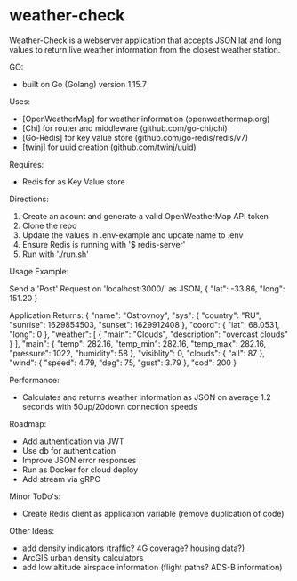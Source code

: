# weather-check

Weather-Check is a webserver application that accepts JSON lat and long values to return live weather information from the closest weather station.

GO:
- built on Go (Golang) version 1.15.7

Uses:
- [OpenWeatherMap] for weather information (openweathermap.org)
- [Chi] for router and middleware (github.com/go-chi/chi)
- [Go-Redis] for key value store (github.com/go-redis/redis/v7)
- [twinj] for uuid creation (github.com/twinj/uuid)

Requires:
- Redis for as Key Value store

Directions:
1) Create an acount and generate a valid OpenWeatherMap API token
2) Clone the repo
3) Update the values in .env-example and update name to .env
4) Ensure Redis is running with '$ redis-server'
5) Run with './run.sh'

Usage Example:

Send a 'Post' Request on 'localhost:3000/' as JSON, 
{
	"lat": -33.86,
	"long": 151.20
}

Application Returns:
{
    "name": "Ostrovnoy",
    "sys": {
        "country": "RU",
        "sunrise": 1629854503,
        "sunset": 1629912408
    },
    "coord": {
        "lat": 68.0531,
        "long": 0
    },
    "weather": [
        {
            "main": "Clouds",
            "description": "overcast clouds"
        }
    ],
    "main": {
        "temp": 282.16,
        "temp_min": 282.16,
        "temp_max": 282.16,
        "pressure": 1022,
        "humidity": 58
    },
    "visiblity": 0,
    "clouds": {
        "all": 87
    },
    "wind": {
        "speed": 4.79,
        "deg": 75,
        "gust": 3.79
    },
    "cod": 200
}

Performance:
- Calculates and returns weather information as JSON on average 1.2 seconds with 50up/20down connection speeds

Roadmap:
- Add authentication via JWT
- Use db for authentication 
- Improve JSON error responses
- Run as Docker for cloud deploy
- Add stream via gRPC

Minor ToDo's:
- Create Redis client as application variable (remove duplication of code)

Other Ideas:
- add density indicators (traffic? 4G coverage? housing data?)
- ArcGIS urban density calculators
- add low altitude airspace information (flight paths? ADS-B information)